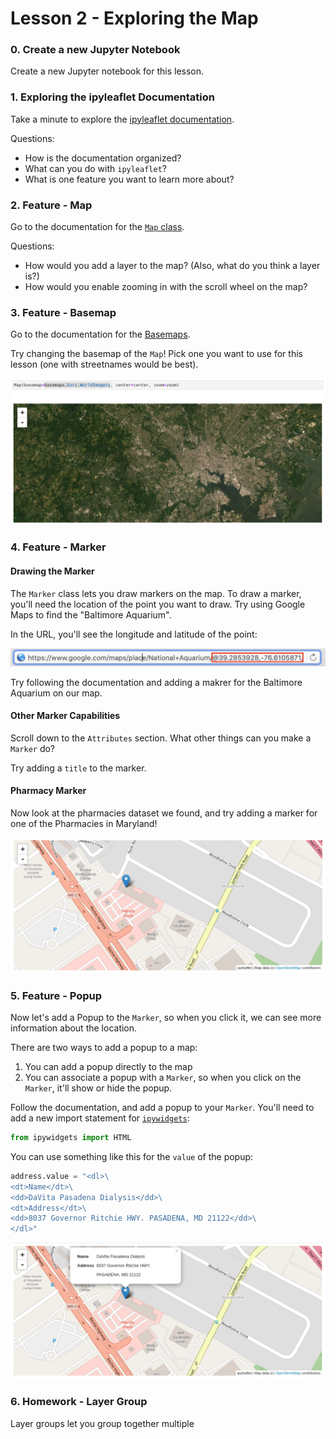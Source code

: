 # Lesson 2 - Exploring the Map

### 0. Create a new Jupyter Notebook

Create a new Jupyter notebook for this lesson.

### 1. Exploring the ipyleaflet Documentation

Take a minute to explore the [ipyleaflet documentation](https://ipyleaflet.readthedocs.io/en/latest/index.html).

Questions:

  - How is the documentation organized?
  - What can you do with `ipyleaflet`?
  - What is one feature you want to learn more about?

### 2. Feature - Map

Go to the documentation for the [`Map` class](https://ipyleaflet.readthedocs.io/en/latest/api_reference/map.html).

Questions:

  - How would you add a layer to the map? (Also, what do you think a layer is?)
  - How would you enable zooming in with the scroll wheel on the map?

### 3. Feature - Basemap

Go to the documentation for the [Basemaps](https://ipyleaflet.readthedocs.io/en/latest/api_reference/basemaps.html).

Try changing the basemap of the `Map`! Pick one you want to use for this lesson (one with streetnames would be best).

![Change Baselayer](./images/baselayer.png)

### 4. Feature - Marker

#### Drawing the Marker

The `Marker` class lets you draw markers on the map. To draw a marker, you'll need the location of the point you want to draw. Try using Google Maps to find the "Baltimore Aquarium".

In the URL, you'll see the longitude and latitude of the point:

![Long/Lat in Google Maps URL](./images/url.png)

Try following the documentation and adding a makrer for the Baltimore Aquarium on our map.

#### Other Marker Capabilities

Scroll down to the `Attributes` section. What other things can you make a `Marker` do?

Try adding a `title` to the marker.

#### Pharmacy Marker

Now look at the pharmacies dataset we found, and try adding a marker for one of the Pharmacies in Maryland!

![Pharmacy Marker](./images/marker.png)

### 5. Feature - Popup

Now let's add a Popup to the `Marker`, so when you click it, we can see more information about the location.

There are two ways to add a popup to a map:

  1. You can add a popup directly to the map
  2. You can associate a popup with a `Marker`, so when you click on the `Marker`, it'll show or hide the popup.

Follow the documentation, and add a popup to your `Marker`. You'll need to add a new import statement for [`ipywidgets`](https://ipywidgets.readthedocs.io/en/stable/):

```python
from ipywidgets import HTML
```

You can use something like this for the `value` of the popup:

```python
address.value = "<dl>\
<dt>Name</dt>\
<dd>DaVita Pasadena Dialysis</dd>\
<dt>Address</dt>\
<dd>8037 Governor Ritchie HWY. PASADENA, MD 21122</dd>\
</dl>"
```

![Popup](./images/popup.png)

### 6. Homework - Layer Group

Layer groups let you group together multiple

